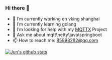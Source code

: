 ### Hi there 👋

- 🔭 I’m currently working on vking shanghai
- 🌱 I’m currently learning golang
- 🤔 I’m looking for help with my [MQTTX](https://github.com/Amazingwujun/mqttx) Project
- 💬 Ask me about mqtt\netty\java\springboot
- 📫 How to reach me: 85998282@qq.com

[![Jun's github stats](https://github-readme-stats.vercel.app/api?username=Amazingwujun&count_private=true&theme=radical&show_icons=true)](https://github.com/Amazingwujun)
